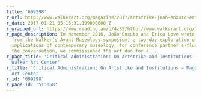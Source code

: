 ```yaml
---
title: '699298'
r_url: http://www.walkerart.org/magazine/2017/artstrike-joao-enxuto-erica-love
r_date: 2017-01-21 05:16:31.199000000 Z
r_wrapped_url: https://www.reading.am/p/4zSS/http://www.walkerart.org/magazine/2017/artstrike-joao-enxuto-erica-love
r_page_description: In November 2016, João Enxuto and Erica Love wrote dispatches
  from the Walker’s Avant-Museology symposium, a two-day exploration of the sociopolitical
  implications of contemporary museology, for conference partner e-flux. To continue
  the conversation, we commissioned the art duo for a...
r_page_title: 'Critical Administration: On Artstrike and Institutions — Magazine —
  Walker Art Center'
r_title: 'Critical Administration: On Artstrike and Institutions — Magazine — Walker
  Art Center'
r_id: '699298'
r_page_id: '513058'
---
```


